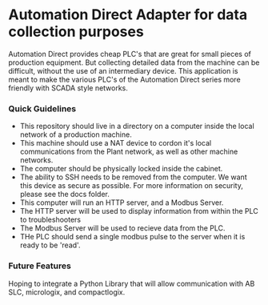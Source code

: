 # Automation Direct Adapter for data collection purposes

Automation Direct provides cheap PLC's that are great for small pieces of production equipment.  But collecting detailed data from the machine can be difficult, without the use of an intermediary device.  This application is meant to make the various PLC's of the Automation Direct series more friendly with SCADA style networks.


### Quick Guidelines
* This repository should live in a directory on a computer inside the local network of a production machine.
* This machine should use a NAT device to cordon it's local communications from the Plant network, as well as other machine networks.
* The computer should be physically locked inside the cabinet.
* The ability to SSH needs to be removed from the computer.  We want this device as secure as possible.  For more information on security, please see the docs folder.
* This computer will run an HTTP server, and a Modbus Server.
* The HTTP server will be used to display information from within the PLC to troubleshooters
* The Modbus Server will be used to recieve data from the PLC.
* THe PLC should send a single modbus pulse to the server when it is ready to be 'read'.


### Future Features
Hoping to integrate a Python Library that will allow communication with AB SLC, micrologix, and compactlogix.

